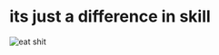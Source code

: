 # its just a difference in skill

![eat shit](https://cdn.discordapp.com/attachments/849996888899452951/850071436597002250/caption-min.gif)
